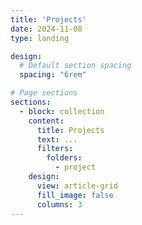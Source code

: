 ```yaml
---
title: 'Projects'
date: 2024-11-08
type: landing

design:
  # Default section spacing
  spacing: "6rem"

# Page sections
sections:
  - block: collection
    content:
      title: Projects
      text: ...
      filters:
        folders:
          - project
    design:
      view: article-grid
      fill_image: false
      columns: 3
---
```

